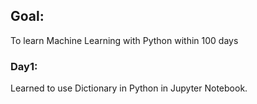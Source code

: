 ## Goal:
To learn Machine Learning with Python within 100 days

### Day1:
Learned to use Dictionary in Python in Jupyter Notebook.
